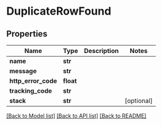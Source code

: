 # DuplicateRowFound


## Properties
Name | Type | Description | Notes
------------ | ------------- | ------------- | -------------
**name** | **str** |  | 
**message** | **str** |  | 
**http_error_code** | **float** |  | 
**tracking_code** | **str** |  | 
**stack** | **str** |  | [optional] 

[[Back to Model list]](../README.md#documentation-for-models) [[Back to API list]](../README.md#documentation-for-api-endpoints) [[Back to README]](../README.md)


